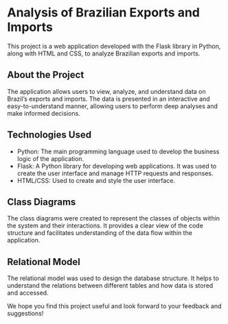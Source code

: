 # Analysis of Brazilian Exports and Imports
This project is a web application developed with the Flask library in Python, along with HTML and CSS, to analyze Brazilian exports and imports.

## About the Project
The application allows users to view, analyze, and understand data on Brazil’s exports and imports. The data is presented in an interactive and easy-to-understand manner, allowing users to perform deep analyses and make informed decisions.

## Technologies Used
- Python: The main programming language used to develop the business logic of the application.
- Flask: A Python library for developing web applications. It was used to create the user interface and manage HTTP requests and responses.
- HTML/CSS: Used to create and style the user interface.

## Class Diagrams
The class diagrams were created to represent the classes of objects within the system and their interactions. It provides a clear view of the code structure and facilitates understanding of the data flow within the application.

## Relational Model
The relational model was used to design the database structure. It helps to understand the relations between different tables and how data is stored and accessed.

We hope you find this project useful and look forward to your feedback and suggestions!
